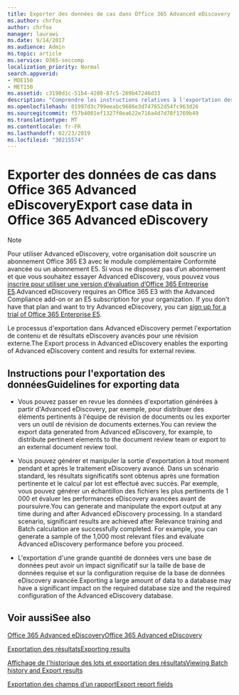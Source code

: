 ```yaml
---
title: Exporter des données de cas dans Office 365 Advanced eDiscovery
ms.author: chrfox
author: chrfox
manager: laurawi
ms.date: 9/14/2017
ms.audience: Admin
ms.topic: article
ms.service: O365-seccomp
localization_priority: Normal
search.appverid:
- MOE150
- MET150
ms.assetid: c3198d1c-51b4-4280-87c5-269b47246d33
description: "Comprendre les instructions relatives à l'exportation des données de cas eDiscovery et des résultats à consulter à l'aide du processus d'exportation dans Office 365 Advanced eDiscovery.  "
ms.openlocfilehash: 01997d3c799eeabc9686e3d747652d54fc963d26
ms.sourcegitcommit: f57b4001ef1327f0ea622e716a4d7d78f1769b49
ms.translationtype: MT
ms.contentlocale: fr-FR
ms.lasthandoff: 02/23/2019
ms.locfileid: "30215574"
---
```

# <a name="export-case-data-in-office-365-advanced-ediscovery"></a><span data-ttu-id="4d398-103">Exporter des données de cas dans Office 365 Advanced eDiscovery</span><span class="sxs-lookup"><span data-stu-id="4d398-103">Export case data in Office 365 Advanced eDiscovery</span></span>

> [!NOTE]
> <span data-ttu-id="4d398-p101">Pour utiliser Advanced eDiscovery, votre organisation doit souscrire un abonnement Office 365 E3 avec le module complémentaire Conformité avancée ou un abonnement E5. Si vous ne disposez pas d’un abonnement et que vous souhaitez essayer Advanced eDiscovery, vous pouvez vous [inscrire pour utiliser une version d’évaluation d’Office 365 Entreprise E5](https://go.microsoft.com/fwlink/p/?LinkID=698279).</span><span class="sxs-lookup"><span data-stu-id="4d398-p101">Advanced eDiscovery requires an Office 365 E3 with the Advanced Compliance add-on or an E5 subscription for your organization. If you don't have that plan and want to try Advanced eDiscovery, you can [sign up for a trial of Office 365 Enterprise E5](https://go.microsoft.com/fwlink/p/?LinkID=698279).</span></span> 
  
<span data-ttu-id="4d398-106">Le processus d'exportation dans Advanced eDiscovery permet l'exportation de contenu et de résultats eDiscovery avancés pour une révision externe.</span><span class="sxs-lookup"><span data-stu-id="4d398-106">The Export process in Advanced eDiscovery enables the exporting of Advanced eDiscovery content and results for external review.</span></span> 
  
## <a name="guidelines-for-exporting-data"></a><span data-ttu-id="4d398-107">Instructions pour l'exportation des données</span><span class="sxs-lookup"><span data-stu-id="4d398-107">Guidelines for exporting data</span></span>

- <span data-ttu-id="4d398-108">Vous pouvez passer en revue les données d'exportation générées à partir d'Advanced eDiscovery, par exemple, pour distribuer des éléments pertinents à l'équipe de révision de documents ou les exporter vers un outil de révision de documents externes.</span><span class="sxs-lookup"><span data-stu-id="4d398-108">You can review the export data generated from Advanced eDiscovery, for example, to distribute pertinent elements to the document review team or export to an external document review tool.</span></span>
    
- <span data-ttu-id="4d398-p102">Vous pouvez générer et manipuler la sortie d'exportation à tout moment pendant et après le traitement eDiscovery avancé. Dans un scénario standard, les résultats significatifs sont obtenus après une formation pertinente et le calcul par lot est effectué avec succès. Par exemple, vous pouvez générer un échantillon des fichiers les plus pertinents de 1 000 et évaluer les performances eDiscovery avancées avant de poursuivre.</span><span class="sxs-lookup"><span data-stu-id="4d398-p102">You can generate and manipulate the export output at any time during and after Advanced eDiscovery processing. In a standard scenario, significant results are achieved after Relevance training and Batch calculation are successfully completed. For example, you can generate a sample of the 1,000 most relevant files and evaluate Advanced eDiscovery performance before you proceed.</span></span>
    
- <span data-ttu-id="4d398-112">L'exportation d'une grande quantité de données vers une base de données peut avoir un impact significatif sur la taille de base de données requise et sur la configuration requise de la base de données eDiscovery avancée.</span><span class="sxs-lookup"><span data-stu-id="4d398-112">Exporting a large amount of data to a database may have a significant impact on the required database size and the required configuration of the Advanced eDiscovery database.</span></span>
    
## <a name="see-also"></a><span data-ttu-id="4d398-113">Voir aussi</span><span class="sxs-lookup"><span data-stu-id="4d398-113">See also</span></span>

[<span data-ttu-id="4d398-114">Office 365 Advanced eDiscovery</span><span class="sxs-lookup"><span data-stu-id="4d398-114">Office 365 Advanced eDiscovery</span></span>](office-365-advanced-ediscovery.md)
  
[<span data-ttu-id="4d398-115">Exportation des résultats</span><span class="sxs-lookup"><span data-stu-id="4d398-115">Exporting results </span></span>](export-results-in-advanced-ediscovery.md)
  
[<span data-ttu-id="4d398-116">Affichage de l'historique des lots et exportation des résultats</span><span class="sxs-lookup"><span data-stu-id="4d398-116">Viewing Batch history and Export results</span></span>](view-batch-history-and-export-past-results.md)

[<span data-ttu-id="4d398-117">Exportation des champs d’un rapport</span><span class="sxs-lookup"><span data-stu-id="4d398-117">Export report fields</span></span>](export-report-fields-in-advanced-ediscovery.md)

